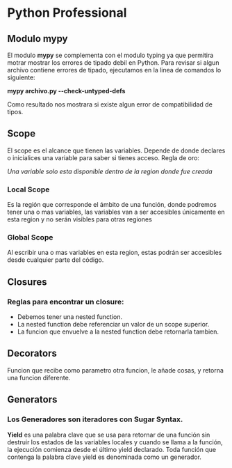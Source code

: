 # Python Professional

## Modulo mypy

El modulo **mypy** se complementa con el modulo typing ya que permitira motrar mostrar los errores de tipado debil en Python.
Para revisar si algun archivo contiene errores de tipado, ejecutamos en la linea de comandos lo siguiente:

**mypy archivo.py --check-untyped-defs**

Como resultado nos mostrara si existe algun error de compatibilidad de tipos.


## Scope

El scope es el alcance que tienen las variables. Depende de donde declares o inicialices una variable para saber si tienes acceso. Regla de oro:

*Una variable solo esta disponible dentro de la region donde fue creada*

### Local Scope

Es la región que corresponde el ámbito de una función, donde podremos tener una o mas variables, las variables van a ser accesibles únicamente en esta region y no serán visibles para otras regiones

### Global Scope

Al escribir una o mas variables en esta region, estas podrán ser accesibles desde cualquier parte del código.


## Closures

### Reglas para encontrar un closure:

* Debemos tener una nested function.
* La nested function debe referenciar un valor de un scope superior.
* La funcion que envuelve a la nested function debe retornarla tambien.


## Decorators

Funcion que recibe como parametro otra funcion, le añade cosas, y retorna una funcion diferente.


## Generators

### Los Generadores son iteradores con Sugar Syntax.

**Yield** es una palabra clave que se usa para retornar de una función sin destruir los estados de las variables locales y cuando se llama a la función, la ejecución comienza desde el último yield declarado. Toda función que contenga la palabra clave yield es denominada como un generador.